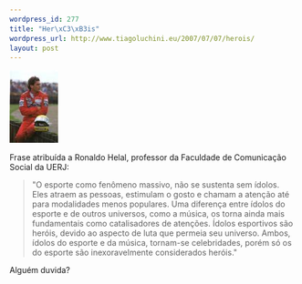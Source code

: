 ```yaml
--- 
wordpress_id: 277
title: "Her\xC3\xB3is"
wordpress_url: http://www.tiagoluchini.eu/2007/07/07/herois/
layout: post
---
```

![Ayrton Senna](/wp-content/uploads/2007/07/senna2.thumbnail.jpg)

Frase atribuída a Ronaldo Helal, professor da Faculdade de Comunicação Social da UERJ:

> "O esporte como fenômeno massivo, não se sustenta sem ídolos. Eles atraem as pessoas, estimulam o gosto e chamam a atenção até para modalidades menos populares. Uma diferença entre ídolos do esporte e de outros universos, como a música, os torna ainda mais fundamentais como catalisadores de atenções. Ídolos esportivos são heróis, devido ao aspecto de luta que permeia seu universo. Ambos, ídolos do esporte e da música, tornam-se celebridades, porém só os do esporte são inexoravelmente considerados heróis."

Alguém duvida?
